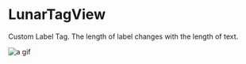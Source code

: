 # LunarTagView
Custom Label Tag. The length of label changes with the length of text.

![a gif](http://7xtf77.com2.z0.glb.clouddn.com/tagmov.gif)
